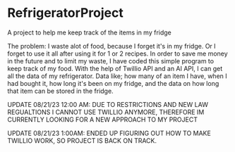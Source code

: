# RefrigeratorProject
 A project to help me keep track of the items in my fridge

The problem:
I waste alot of food, because I forget it's in my fridge. Or I forget to use it all
after using it for 1 or 2 recipes. In order to save me money in the future and to 
limit my waste, I have coded this simple program to keep track of my food. 
With the help of Twillio API and an AI API, I can get all the data of my 
refrigerator. 
Data like; how many of an item I have, when I had bought it, how long it's been on my fridge,
and the data on how long that item can be stored in the fridge. 

UPDATE 08/21/23 12:00 AM:
DUE TO RESTRICTIONS AND NEW LAW REGUALTIONS I CANNOT USE TWILLIO ANYMORE, THEREFORE IM CURRENTLY LOOKING FOR 
A NEW APPROACH TO MY PROJECT

UPDATE 08/21/23 1:00AM:
ENDED UP FIGURING OUT HOW TO MAKE TWILLIO WORK, SO PROJECT IS BACK ON TRACK. 